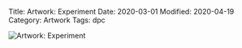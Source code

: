 Title: Artwork: Experiment
Date: 2020-03-01
Modified: 2020-04-19
Category: Artwork
Tags: dpc

![Artwork: Experiment]({static}/images/artwork/2020-03-01-dpc-artwork-1.jpg)

